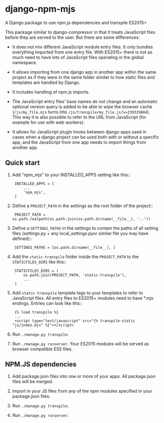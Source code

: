 # django-npm-mjs
A Django package to use npm.js dependencies and transpile ES2015+


This package similar to django-compressor in that it treats JavaScript files before they are served to the user. But there are some differences:

* It does not mix different JavaScript module entry files. It only bundles everything imported from one entry file. With ES2015+ there is not as much need to have lots of JavaScript files operating in the global namespace.

* It allows importing from one django app in another app within the same project as if they were in the same folder similar to how static files and templates are handled by Django.

* It includes handling of npm.js imports.

* The JavaScript entry files' base names do not change and an automatic optional version query is added to be able to wipe the browser cache (`/js/my_file.mjs` turns into `/js/transpile/my_file.js?v=239329884`). This way it is also possible to refer to the URL from JavaScript (for example for use with web workers).

* It allows for JavaScript plugin hooks between django apps used in cases when a django project can be used both with or without a specific app, and the JavaScript from one app needs to import things from another app.


Quick start
-----------

1. Add "npm_mjs" to your INSTALLED_APPS setting like this::

        INSTALLED_APPS = [
            ...
            'npm_mjs',
        ]

2. Define a `PROJECT_PATH` in the settings as the root folder of the project::

        PROJECT_PATH = os.path.realpath(os.path.join(os.path.dirname(__file__), '..'))

3. Define a `SETTINGS_PATHS` in the settings to contain the paths of all setting files (settings.py + any local_settings.pyor similar file you may have defined)::

        SETTINGS_PATHS = [os.path.dirname(__file__), ]

3. Add the `static-transpile` folder inside the `PROJECT_PATH` to the `STATICFILES_DIRS` like this::

        STATICFILES_DIRS = (
            os.path.join(PROJECT_PATH, 'static-transpile'),
            ...
        )

4. Add `static-transpile` template tags to your templates to refer to JavaScript files.
All entry files to ES2015+ modules need to have \*.mjs endings. Entries can look like this::

        {% load transpile %}
        ...
        <script type="text/javascript" src="{% transpile-static "js/index.mjs" %}"></script>

5. Run `./manage.py transpile`.

6. Run `./manage.py runserver`. Your ES2015 modules will be served as browser compatible ES5 files.


NPM.JS dependencies
-----------

1. Add package.json files into one or more of your apps. All package.json files will be merged.

2. Import in your JS files from any of the npm modules specified in your package.json files.

3. Run `./manage.py transpile`.

4. Run `./manage.py runserver`.
